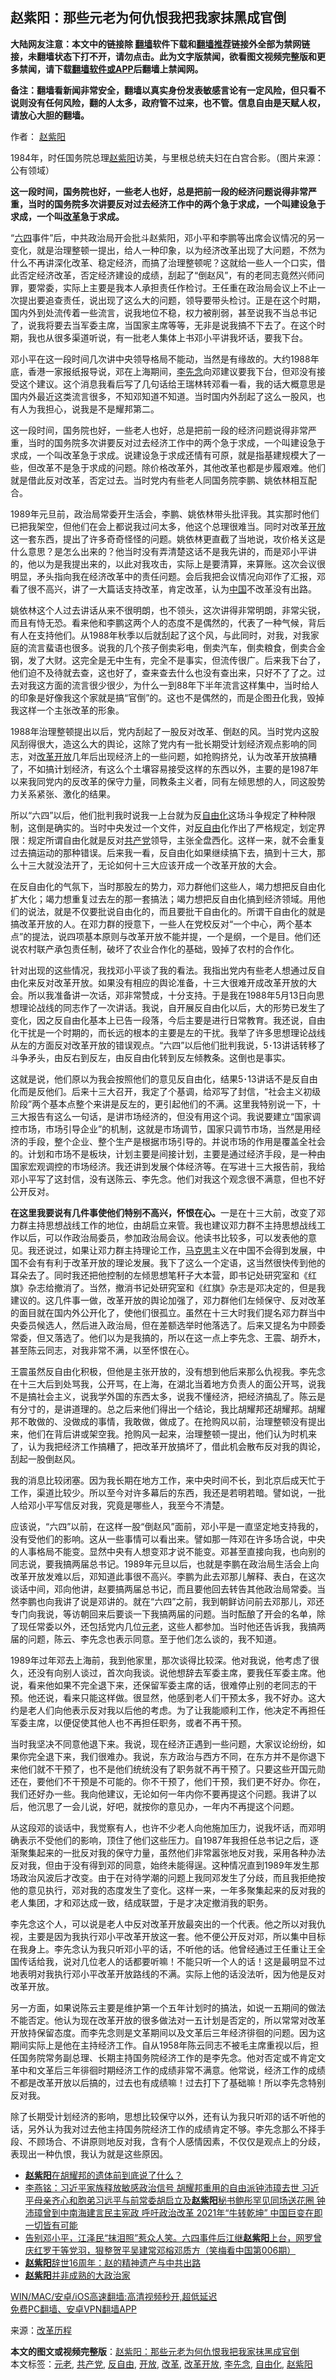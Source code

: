  <h2>赵紫阳：那些元老为何仇恨我把我家抹黑成官倒</h2> <p class="notice"><b>大陆网友注意：本文中的链接除 <a href="https://github.com/bannedbook/fanqiang" >翻墙</a>软件下载和<a href="https://github.com/killgcd/justmysocks/blob/master/README.md">翻墙推荐</a>链接外全部为禁网链接，未翻墙状态下打不开，请勿点击。此为文字版禁闻，欲看图文视频完整版和更多禁闻，请下载<a href="https://github.com/bannedbook/fanqiang">翻墙软件或APP</a>后翻墙上禁闻网。</p><p>备注：翻墙看新闻非常安全，翻墙以真实身份发表敏感言论有一定风险，但只看不说则没有任何风险，翻的人太多，政府管不过来，也不管。信息自由是天赋人权，请放心大胆的翻墙。</b></p>  <div class="entry"> <p>作者： <span class='wp_keywordlink'><a href="https://www.bannedbook.org/forum2/topic93.html" title="《改革历程-赵紫阳回忆录》" target="_blank">赵紫阳</a></span></p> <p id="conimg">1984年，时任国务院总理<a href="https://www.bannedbook.org/bnews/tag/%e8%b5%b5%e7%b4%ab%e9%98%b3/" class="st_tag internal_tag" rel="tag" title="标签 赵紫阳 下的日志">赵紫阳</a>访美，与里根总统夫妇在白宫合影。（图片来源：公有领域）</p> <p><strong>这一段时间，国务院也好，一些老人也好，总是把前一段的经济问题说得非常严重，当时的国务院多次讲要反对过去经济工作中的两个急于求成，一个叫建设急于求成，一个叫<a href="https://www.bannedbook.org/bnews/tag/%e6%94%b9%e9%9d%a9/" class="st_tag internal_tag" rel="tag" title="标签 改革 下的日志">改革</a>急于求成。</strong></p> <p>“<span class='wp_keywordlink'><a href="https://www.bannedbook.org/forum2/topic2509.html" title="《中国六四真相》" target="_blank">六四</a></span>事件”后，中共政治局开会批斗赵紫阳，邓小平和李鹏等出席会议情况的另一变化，就是治理整顿一提出，给人一种印象，以为经济改革出现了大问题，不然为什么不再讲深化改革、稳定经济，而搞了治理整顿呢？这就给一些人一个口实，借此否定经济改革，否定经济建设的成绩，刮起了“倒赵风”，有的老同志竟然兴师问罪，要常委，实际上主要是我本人承担责任作检讨。王任重在政治局会议上不止一次提出要追查责任，说出现了这么大的问题，领导要带头检讨。正是在这个时期，国内外到处流传着一些流言，说我地位不稳，权力被削弱，甚至说我不当总书记了，说我将要去当军委主席，当国家主席等等，无非是说我搞不下去了。在这个时期，我也从很多渠道听说，有一批老人集体上书邓小平讲我坏话，要我下台。</p> <p>邓小平在这一段时间几次讲中央领导格局不能动，当然是有缘故的。大约1988年底，香港一家报纸报导说，邓在上海期间，<a href="https://www.bannedbook.org/bnews/tag/%e6%9d%8e%e5%85%88%e5%bf%b5/" class="st_tag internal_tag" rel="tag" title="标签 李先念 下的日志">李先念</a>向邓建议要我下台，但邓没有接受这个建议。这个消息我看后写了几句话给王瑞林转邓看一看，我的话大概意思是国内外最近这类流言很多，不知邓知道不知道。当时国内外刮起了这么一股风，也有人为我担心，说我是不是耀邦第二。</p> <p>这一段时间，国务院也好，一些老人也好，总是把前一段的经济问题说得非常严重，当时的国务院多次讲要反对过去经济工作中的两个急于求成，一个叫建设急于求成，一个叫改革急于求成。说建设急于求成还情有可原，就是指基建规模大了一些，但改革不是急于求成的问题。除价格改革外，其他改革也都是步履艰难。他们就是借此反对改革，否定过去。当时党内有些老人同国务院李鹏、姚依林相互配合。</p>  <p>1989年元旦前，政治局常委开生活会，李鹏、姚依林带头批评我。其实那时他们已把我架空，但他们在会上都说我过问太多，他这个总理很难当。同时对改革<a href="https://www.bannedbook.org/bnews/tag/%E5%BC%80%E6%94%BE/" class="st_tag internal_tag" rel="tag" title="标签 开放 下的日志">开放</a>这一套东西，提出了许多奇奇怪怪的问题。姚依林更直截了当地说，攻价格关这是什么意思？是怎么出来的？他当时没有弄清楚这话不是我先讲的，而是邓小平讲的，他以为是我提出来的，以此对我攻击，实际上是要清算，来算账。这次会议很明显，矛头指向我在经济改革中的责任问题。会后我把会议情况向邓作了汇报，邓看了很不高兴，讲了一大篇话支持改革，肯定改革，认为<span class='wp_keywordlink_affiliate'><a href="https://www.bannedbook.org/" title="中国" target="_blank">中国</a></span>不改革没有出路。</p> <p>姚依林这个人过去讲话从来不很明朗，也不领头，这次讲得非常明朗，非常尖锐，而且有恃无恐。看来他和李鹏这两个人的态度不是偶然的，代表了一种气候，背后有人在支持他们。从1988年秋季以后就刮起了这个风，与此同时，对我，对我家庭的流言蜚语也很多。说我的几个孩子倒卖彩电，倒卖汽车，倒卖粮食，倒卖合金钢，发了大财。这完全是无中生有，完全不是事实，但流传很广。后来我下台了，他们迫不及待就去查，这也好了，查来查去什么也没有查出来，只好不了了之。过去对我这方面的流言很少很少，为什么一到88年下半年流言这样集中，当时给人的印象是好像我这个家就是搞“官倒”的。这也不是偶然的，而是企图丑化我，毁掉我这样一个主张改革的形象。</p> <p>1988年治理整顿提出以后，党内刮起了一股反对改革、倒赵的风。当时党内这股风刮得很大，造这么大的舆论，这除了党内有一批长期受计划经济观点影响的同志，对<a href="https://www.bannedbook.org/bnews/tag/%e6%94%b9%e9%9d%a9%e5%bc%80%e6%94%be/" class="st_tag internal_tag" rel="tag" title="标签 改革开放 下的日志">改革开放</a>几年后出现经济上的一些问题，如抢购挤兑，认为改革开放搞糟了，不如搞计划经济，有这么个土壤容易接受这样的东西以外，主要的是1987年以来我同党内的反改革的保守力量，同教条主义者，同有左倾思想的人，同这股势力关系紧张、激化的结果。</p> <p>所以“六四”以后，他们批判我时说我一上台就为反<a href="https://www.bannedbook.org/bnews/tag/%E8%87%AA%E7%94%B1%E5%8C%96/" class="st_tag internal_tag" rel="tag" title="标签 自由化 下的日志">自由化</a>这场斗争规定了种种限制，这倒是确实的。当时中央发过一个文件，对<a href="https://www.bannedbook.org/bnews/tag/%E5%8F%8D%E8%87%AA%E7%94%B1/" class="st_tag internal_tag" rel="tag" title="标签 反自由 下的日志">反自由</a>化作出了严格规定，划定界限：规定所谓自由化就是反对<a href="https://www.bannedbook.org/bnews/tag/%e5%85%b1%e4%ba%a7%e5%85%9a/" class="st_tag internal_tag" rel="tag" title="标签 共产党 下的日志">共产党</a>领导，主张全盘西化。这样一来，就不会重复过去搞运动的那种错误。后来我一看，反自由化如果继续搞下去，搞到十三大，那么十三大就没法开了，无论如何十三大应该开成一个改革开放的大会。</p> <p>在反自由化的气氛下，当时那股左的势力，邓力群他们这些人，竭力想把反自由化扩大化；竭力想重复过去左的那一套搞法；竭力想把反自由化搞到经济领域。用他们的说法，就是不仅要批说自由化的，而且要批干自由化的。所谓干自由化的就是搞改革开放的人。在邓力群的授意下，一些人在党校反对“一个中心，两个基本点”的提法，说四项基本原则与改革开放不能并提，一个是纲，一个是目。他们还说农村联产承包责任制，破坏了农业合作化的基础，毁掉了农村的合作化。</p> <p>针对出现的这些情况，我找邓小平谈了我的看法。我指出党内有些老人想通过反自由化来反对改革开放。如果没有相应的舆论准备，十三大很难开成改革开放的大会。所以我准备讲一次话，邓非常赞成，十分支持。于是我在1988年5月13日向思想理论战线的同志作了一次讲话。我说，自开展反自由化以后，大的形势已发生了变化，因之反自由化基本上已告一段落，今后主要是进行日常教育。我还说，自由化干扰是一个时期的，而长远的根本的主要是左的干扰。我举了许多思想理论战线从左的方面反对改革开放的错误观点。“六四”以后他们批判我说，5･13讲话转移了斗争矛头，由反右到反左，由反自由化转到反左倾教条。这倒也是事实。</p>  <p>这就是说，他们原以为我会按照他们的意见反自由化，结果5･13讲话不是反自由化而是反他们。后来十三大召开，我定了个基调，给邓写了封信，“社会主义初级阶段”两个基本点整个来讲是反左的，更引起他们的不满。这里我特别说一下，十三大报告有这么一句话，是讲市场经济的，但没有用这个词。我说要建立“国家调控市场，市场引导企业”的机制，这就是市场调节，国家只调节市场，当然是用经济的手段，整个企业、整个生产是根据市场引导的。并说市场的作用是覆盖全社会的。计划和市场不是板块，计划主要是间接计划，主要是通过经济手段，是一种由国家宏观调控的市场经济。我还讲到发展个体经济等。在写进十三大报告前，我给邓小平写了这封信，没有送陈云、李先念。他们对我这个观念很不满意，但也不好公开反对。</p> <p><strong>在这里我要说有几件事使他们特别不高兴，怀恨在心。</strong>一是在十三大前，改变了邓力群主持思想战线工作的地位，由胡启立来管。我也建议邓力群不主持思想战线工作以后，可以作政治局委员，参加政治局会议。他读书比较多，可以发表他的意见。我还说过，如果让邓力群主持理论工作，<span class='wp_keywordlink'><a href="https://www.bannedbook.org/forum2/topic105.html" title="《马克思的成魔之路》" target="_blank">马克思</a></span>主义在中国不会得到发展，中国不会有有利于改革开放的理论发展。我下了这么一个定语，这当然很快传到他的耳朵去了。同时我还把他控制的左倾思想笔秆子大本营，即书记处研究室和《红旗》杂志给撤消了。当然，撤消书记处研究室和《红旗》杂志是邓决定的，但是我建议的。这几件事一做，改革开放的舆论加强了，邓力群他们左倾保守、反对改革的面目就在国内外公开化了，使他们很孤立。虽然在十三大时我们提名邓力群当中央委员候选人，然后进入政治局，但在差额选举时他落选了。后来又提名为中顾委常委，但又落选了。他们以为是我搞的，所以在这一点上李先念、王震、胡乔木，甚至陈云同志，对我非常不满，以至怀恨在心。</p> <p>王震虽然反自由化积极，但他是主张开放的，没有想到他后来那么仇视我。李先念在十三大后到处骂我，公开骂，在上海，在湖北当着地方负责人的面公开骂，说我不是搞社会主义，说我学外国的东西太多，说我不懂经济，把经济搞乱了。陈云是有分寸的，是讲道理的。总之后来他们得出一个结论，我比胡耀邦还胡耀邦。胡耀邦不敢做的、没做成的事情，我敢做，做成了。在抢购风以前，治理整顿没有提出来，他们在背后讲或架空我。抢购风一起来，治理整顿一提出，他们认为时机来了，认为我把经济工作搞糟了，把改革开放搞坏了，借此机会散布反对我的舆论，刮起一股倒赵风。</p> <p>我的消息比较闭塞。因为我长期在地方工作，来中央时间不长，到北京后成天忙于工作，渠道比较少。所以至今对许多幕后的东西，我还是若明若暗。譬如说，一批人给邓小平写信反对我，究竟是哪些人，我至今不清楚。</p> <p>应该说，“六四”以前，在这样一股“倒赵风”面前，邓小平是一直坚定地支持我的，没有受他们的影响。这从一些事情可以看出来。譬如那一阵邓在许多场合说，中央的人事格局不能变。显然中央有人想变邓才说不能变。邓甚至直接向我，也向别的同志说，要我搞两届总书记。1989年元旦以后，也就是李鹏在政治局生活会上向改革开放发难以后，邓知道此事很不高兴。李鹏为此去邓那儿解释、表白，在这次谈话中间，邓向他讲，赵要搞两届总书记，而且要他回去转告其他政治局常委。当然李鹏也向我讲了说是邓讲的。就在“六四”之前，我到朝鲜访问前去邓那儿，邓还专门向我说，等访朝回来后要谈一下我搞两届的问题。当时酝酿了开会的名单，除了现任常委以外，还包括党内几位<a href="https://www.bannedbook.org/bnews/tag/%E5%85%83%E8%80%81/" class="st_tag internal_tag" rel="tag" title="标签 元老 下的日志">元老</a>，这些人都参加。当时他还告诉我，我搞两届的问题，陈云、李先念也表示同意。至于他们怎么谈的，我不知道。</p> <p>1989年过年邓去上海前，我到他家里，那次谈得比较深。他对我说，他考虑了很久，还没有向别人谈过，首次向我谈。说他想辞去军委主席，要我任军委主席。他说，看来他如果不完全退下来，还保留军委主席的话，很难停止别的老同志的干预。他还说，看来只能这样做。很显然，他感到老人们干预太多，我不好办。这大约是老人们向他表示反对我以后他的考虑。为了让我能顺利工作，他决定不再担任军委主席，以便促使其他人也不再担任职务，或者不再干预。</p>  <p>当时我坚决不同意他退下来。我说，现在经济正遇到一些问题，大家议论纷纷，如果你完全退下来，我们很难办。我说，东方政治与西方不同，在东方并不是你退下来他们就不干预了，也不是他们统统没有了职务就不再干预了。只要这些开国元勋还在，要他们不干预是不可能的。你不干预了，他们干预，我们更不好办。你在，我们还好办一些。我向他建议，无论如何一年内你不要再提这个问题。我讲了以后，他沉思了一会儿说，好吧，就按你的意见办，一年内不再提这个问题。</p> <p>从这段邓的谈话中，我觉察有人，也许不少老人向他施加压力，说我坏话，而邓明确表示不受他们的影响，顶住了他们这些压力。自1987年我担任总书记之后，逐渐聚集起来的一批反对我的保守力量，虽然他们非常嚣张地反对我，采用各种办法反对我，但由于没有得到邓的同意，始终未能得逞。这种情况直到1989年发生那场政治风波后才改变。由于在对待学潮的问题上我同邓发生了分歧，而且我拒绝按他的意见执行，邓对我的态度发生了变化。这样一来，一年多聚集起来的反对我的老人集团，才和邓达成一致，结成联盟，于是才决定撤消我的职务。</p> <p>李先念这个人，可以说是老人中反对改革开放最突出的一个代表。他之所以对我仇视，主要是因为我执行邓小平改革开放这一套。他不便公开反对邓，所以集中目标在我身上。李先念认为我只听邓小平的话，不听他的话。他曾经通过王任重让王全国传话给我，说对几位老人的话都要听嘛！不能只听一个人的话！这是最明显不过地表明对我执行邓小平改革开放路线的不满。实际上他的话没法听，因为他是反对改革开放。</p> <p>另一方面，如果说陈云主要是维护第一个五年计划时的搞法，如说一五期间的做法不能否定。他认为现在改革开放的很多做法对一五计划是否定的，所以常常对改革开放持保留态度。而李先念则是文革期间以及文革后三年经济徘徊的问题。因为这期间实际上是他在主持经济工作。自从1958年陈云同志不被毛主席重视以后，担任国务院常务副总理、长期主持国务院经济工作的是李先念。他对否定或不肯定文革中和文革后三年徘徊时期经济工作的成绩非常不满意。他常说，经济工作的成绩不都是改革开放以后搞的，过去也有成绩嘛！过去打下了基础嘛！所以李先念特别反对我。</p> <p>除了长期受计划经济的影响，思想比较保守以外，还有认为我只听邓的话不听他的话，另外认为我对过去他主持国务院经济工作的成绩肯定不够。李先念那么不择手段、不顾场合、不讲原则地反对我，含有个人感情因素，不仅仅是观点上的分歧，表现出一种仇恨，我认为就是这些原因。</p> <ul class='op-related-articles' title='相关阅读'> <li><a href='https://www.bannedbook.org/bnews/baitai/20210225/1493657.html' target='_blank'><b>赵紫阳</b>在胡耀邦的遗体前到底说了什么？</a></li> <li><a href='https://www.bannedbook.org/bnews/comments/20210212/1485921.html' target='_blank'>李燕铭：习近平家族释放敏感政治信号 胡耀邦重用的自由派钟沛璋去世 习近平母亲齐心和胞弟习远平与前常委胡启立及<b>赵紫阳</b>秘书鲍彤罕见同场送花圈 钟沛璋曾到中南海建言民主宪政 呼吁政治改革 2021年“牛转乾坤” 中国巨变在即一切皆有可能</a></li> <li><a href='https://www.bannedbook.org/bnews/bannedvideo/20210127/1476047.html' target='_blank'>告别邓小平，江泽民“抹泪照”惹众人笑。六四事件后江继<b>赵紫阳</b>上台，网罗曾庆红罗干等党羽，狠整贺平吴建常邓榕邓质方（笑梅看中国第006期）</a></li> <li><a href='https://www.bannedbook.org/bnews/baitai/20210121/1471939.html' target='_blank'><b>赵紫阳</b>辞世16周年：赵的精神遗产与中共出路</a></li> <li><a href='https://www.bannedbook.org/bnews/baitai/20210120/1471221.html' target='_blank'><b>赵紫阳</b>并非成熟的大政治家</a></li> </ul> <p class="texttj"> <a href="https://github.com/bannedbook/fanqiang/wiki/V2ray%E6%9C%BA%E5%9C%BA" target="_blank">WIN/MAC/安卓/iOS高速翻墙:高清视频秒开,超低延迟</a><br/> <a href="https://github.com/bannedbook/fanqiang/wiki/%E7%A6%81%E9%97%BB%E7%BD%91%E5%AE%89%E5%8D%93%E7%BF%BB%E5%A2%99%E6%96%B0%E9%97%BBAPP" target="_blank">免费PC翻墙、安卓VPN翻墙APP</a></p> <p> 来源：<span class='wp_keywordlink'><a href="https://www.bannedbook.org/forum2/topic93.html" title="赵紫阳：改革历程" target="_blank">改革历程</a></span> </p><a name='sharetosocial'></a>       <div><b>本文的图文或视频完整版</b>：<a href='https://www.bannedbook.org/bnews/cnnews/20210304/1498173.html'>赵紫阳：那些元老为何仇恨我把我家抹黑成官倒</a></div>  </div><!--END ENTRY--> <div class="postfooter"> <div>本文标签：<a href="https://www.bannedbook.org/bnews/tag/%E5%85%83%E8%80%81/" rel="tag">元老</a>, <a href="https://www.bannedbook.org/bnews/tag/%e5%85%b1%e4%ba%a7%e5%85%9a/" rel="tag">共产党</a>, <a href="https://www.bannedbook.org/bnews/tag/%E5%8F%8D%E8%87%AA%E7%94%B1/" rel="tag">反自由</a>, <a href="https://www.bannedbook.org/bnews/tag/%E5%BC%80%E6%94%BE/" rel="tag">开放</a>, <a href="https://www.bannedbook.org/bnews/tag/%e6%94%b9%e9%9d%a9/" rel="tag">改革</a>, <a href="https://www.bannedbook.org/bnews/tag/%e6%94%b9%e9%9d%a9%e5%bc%80%e6%94%be/" rel="tag">改革开放</a>, <a href="https://www.bannedbook.org/bnews/tag/%e6%9d%8e%e5%85%88%e5%bf%b5/" rel="tag">李先念</a>, <a href="https://www.bannedbook.org/bnews/tag/%E8%87%AA%E7%94%B1%E5%8C%96/" rel="tag">自由化</a>, <a href="https://www.bannedbook.org/bnews/tag/%e8%b5%b5%e7%b4%ab%e9%98%b3/" rel="tag">赵紫阳</a></div>  </div><!--END POSTFOOTER--> 